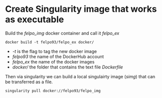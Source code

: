 # Create Singularity image that works as executable

Build the *felpo_img* docker container and call it *felpo_ex*

```console
docker build -t felpo93/felpo_ex docker/
```

- *-t* is the flag to tag the new docker image
- *felpo93* the name of the DockerHub account
- *felpo_ex* the name of the docker images
- *docker/* the folder that contains the text file *Dockerfile*

Then via singularity we can build a local singulairty image (*simg*) that can be transferred as a file.

```console
singularity pull docker://felpo93/felpo_img
```
